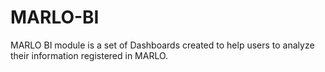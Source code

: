 # MARLO-BI
MARLO BI module is a set of Dashboards created to help users to analyze their information registered in MARLO. 
